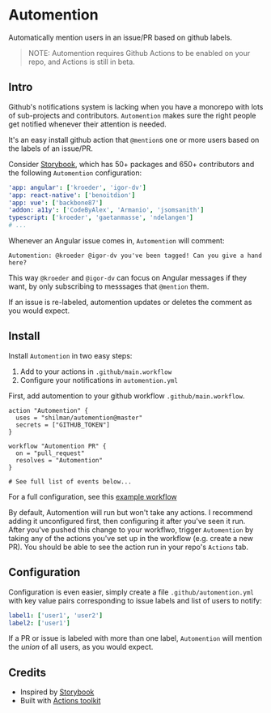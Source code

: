 # Automention

Automatically mention users in an issue/PR based on github labels.

> NOTE: Automention requires Github Actions to be enabled on your repo, and Actions is still in beta.

## Intro

Github's notifications system is lacking when you have a monorepo with lots of sub-projects and contributors. `Automention` makes sure the right people get notified whenever their attention is needed.

It's an easy install github action that `@mention`s one or more users based on the labels of an issue/PR.

Consider [Storybook](https://github.com/storybooks/storybook), which has 50+ packages and 650+ contributors and the following `Automention` configuration:

```yml
'app: angular': ['kroeder', 'igor-dv']
'app: react-native': ['benoitdion']
'app: vue': ['backbone87']
'addon: a11y': ['CodeByAlex', 'Armanio', 'jsomsanith']
typescript: ['kroeder', 'gaetanmasse', 'ndelangen']
# ...
```

Whenever an Angular issue comes in, `Automention` will comment:

```
Automention: @kroeder @igor-dv you've been tagged! Can you give a hand here?
```

This way `@kroeder` and `@igor-dv` can focus on Angular messages if they want, by only subscribing to messsages that `@mention` them.

If an issue is re-labeled, automention updates or deletes the comment as you would expect.

## Install

Install `Automention` in two easy steps:

1. Add to your actions in `.github/main.workflow`
2. Configure your notifications in `automention.yml`

First, add automention to your github workflow `.github/main.workflow`.

```
action "Automention" {
  uses = "shilman/automention@master"
  secrets = ["GITHUB_TOKEN"]
}

workflow "Automention PR" {
  on = "pull_request"
  resolves = "Automention"
}

# See full list of events below...
```

For a full configuration, see this [example workflow](docs/example.workflow)

By default, Automention will run but won't take any actions. I recommend adding it unconfigured first, then configuring it after you've seen it run. After you've pushed this change to your workflwo, trigger `Automention` by taking any of the actions you've set up in the workflow (e.g. create a new PR). You should be able to see the action run in your repo's `Actions` tab.

## Configuration

Configuration is even easier, simply create a file `.github/automention.yml` with key value pairs corresponding to issue labels and list of users to notify:

```yml
label1: ['user1', 'user2']
label2: ['user1']
```

If a PR or issue is labeled with more than one label, `Automention` will mention the _union_ of all users, as you would expect.

## Credits

- Inspired by [Storybook](https://github.com/storybooks/storybook)
- Built with [Actions toolkit](https://github.com/JasonEtco/actions-toolkit)
